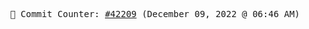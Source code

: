 <p align="center">
    <samp>
        📮 Commit Counter: <a href="https://github.com/Javascript-void0/Javascript-void0/commits/main">#42209</a> (December 09, 2022 @ 06:46 AM)
    </samp>
</p>
